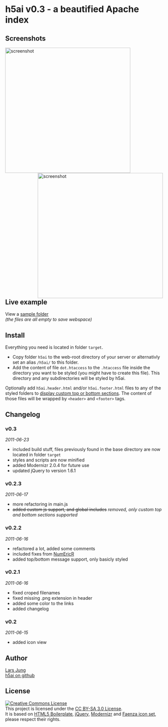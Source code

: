 h5ai v0.3 - a beautified Apache index
=====================================


Screenshots
-----------

<a href="http://repo.larsjung.de/screens/h5ai-v0.2.1-details.png" target="_blank" style="float: left">
	<img src="http://repo.larsjung.de/screens/h5ai-v0.2.1-details.png" width="400px" alt="screenshot" title="screenshot"/>
</a>
<a href="http://repo.larsjung.de/screens/h5ai-v0.2.1-icons.png" target="_blank" style="float: right">
	<img src="http://repo.larsjung.de/screens/h5ai-v0.2.1-icons.png" width="400px" alt="screenshot" title="screenshot" />
</a>
<div style="clear: both"/>


Live example
------------

View a [sample folder](http://repo.larsjung.de/h5ai-sample)  
*(the files are all empty to save webspace)*


Install
-------

Everything you need is located in folder `target`.

* Copy folder `h5ai` to the web-root directory of your server or alternativly set an alias `/h5ai/` to
  this folder.
* Add the content of file `dot.htaccess` to the `.htaccess` file inside the directory
  you want to be styled (you might have to create this file). This directory and any subdirectories will be
  styled by h5ai.

Optionally add `h5ai.header.html` and/or `h5ai.footer.html` files to any of the styled folders to [display
custom top or bottom sections](http://repo.larsjung.de/h5ai-sample/customize). The content of those files
will be wrapped by `<header>` and `<footer>` tags.


Changelog
---------

### v0.3
*2011-06-23*

* included build stuff, files previously found in the base directory are now located in folder `target`
* styles and scripts are now minified
* added Modernizr 2.0.4 for future use
* updated jQuery to version 1.6.1


### v0.2.3
*2011-06-17*

* more refactoring in main.js
* ~~added custom js support, and global includes~~ *removed, only custom top and bottom sections supported*


### v0.2.2
*2011-06-16*

* refactored a lot, added some comments
* included fixes from [NumEricR](http://github.com/NumEricR/h5ai)
* added top/bottom message support, only basicly styled


### v0.2.1
*2011-06-16*

* fixed croped filenames
* fixed missing .png extension in header
* added some color to the links
* added changelog


### v0.2
*2011-06-15*

* added icon view


Author
------

[Lars Jung](http://larsjung.de)  
[h5ai on github](http://github.com/lrsjng/h5ai)  


License
-------

<a rel="license" href="http://creativecommons.org/licenses/by-sa/3.0/"><img alt="Creative Commons License" style="border-width:0" src="http://i.creativecommons.org/l/by-sa/3.0/88x31.png" /></a>  
This project is licensed under the [CC BY-SA 3.0 License](http://creativecommons.org/licenses/by-sa/3.0/).  
It is based on
[HTML5 Boilerplate](http://html5boilerplate.com),
[jQuery](http://jquery.com),
[Modernizr](http://www.modernizr.com) and
[Faenza icon set](http://tiheum.deviantart.com/art/Faenza-Icons-173323228),
please respect their rights.


